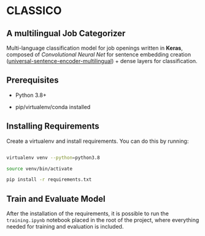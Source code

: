 # CLASSICO
## A multilingual Job Categorizer

Multi-language classification model for job openings written in **Keras**, composed of _Convolutional Neural Net_ for sentence embedding creation ([universal-sentence-encoder-multilingual](https://tfhub.dev/google/universal-sentence-encoder-multilingual/3)) + dense layers for classification.

## Prerequisites

- Python 3.8+

- pip/virtualenv/conda installed

## Installing Requirements

Create a virtualenv and install requirements. You can do this by running:

```bash

virtualenv venv --python=python3.8

source venv/bin/activate

pip install -r requirements.txt

```

## Train and Evaluate Model

After the installation of the requirements, it is possible to run the `training.ipynb` notebook placed in the root of the project, where everything needed for training and evaluation is included.
